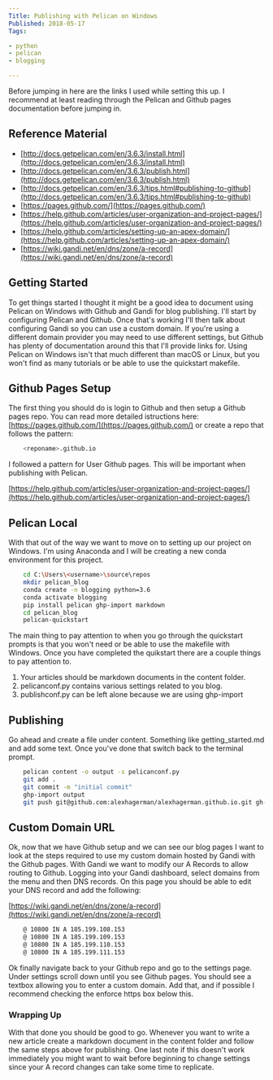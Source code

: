 ```yaml
---
Title: Publishing with Pelican on Windows
Published: 2018-05-17
Tags:

- python
- pelican
- blogging

---
```


Before jumping in here are the links I used while setting this up. I recommend
at least reading through the Pelican and Github pages documentation before
jumping in.

## Reference Material

- [http://docs.getpelican.com/en/3.6.3/install.html](http://docs.getpelican.com/en/3.6.3/install.html)
- [http://docs.getpelican.com/en/3.6.3/publish.html](http://docs.getpelican.com/en/3.6.3/publish.html)
- [http://docs.getpelican.com/en/3.6.3/tips.html#publishing-to-github](http://docs.getpelican.com/en/3.6.3/tips.html#publishing-to-github)
- [https://pages.github.com/](https://pages.github.com/)
- [https://help.github.com/articles/user-organization-and-project-pages/](https://help.github.com/articles/user-organization-and-project-pages/)
- [https://help.github.com/articles/setting-up-an-apex-domain/](https://help.github.com/articles/setting-up-an-apex-domain/)
- [https://wiki.gandi.net/en/dns/zone/a-record](https://wiki.gandi.net/en/dns/zone/a-record)

## Getting Started

To get things started I thought it might be a good idea to document using
Pelican on Windows with Github and Gandi for blog publishing. I'll start by
configuring Pelican and Github. Once that's working I'll then talk about
configuring Gandi so you can use a custom domain. If you're using a different
domain provider you may need to use different settings, but Github has plenty
of documentation around this that I'll provide links for. Using Pelican on
Windows isn't that much different than macOS or Linux, but you won't find as
many tutorials or be able to use the quickstart makefile.

## Github Pages Setup

The first thing you should do is login to Github and then setup a Github pages
repo. You can read more detailed istructions here:
[https://pages.github.com/](https://pages.github.com/) or create a repo that
follows the pattern:

```bash
    <reponame>.github.io
```

I followed a pattern for User Github pages. This will be important when
publishing with Pelican.

[https://help.github.com/articles/user-organization-and-project-pages/](https://help.github.com/articles/user-organization-and-project-pages/)

## Pelican Local

With that out of the way we want to move on to setting up our project on
Windows. I'm using Anaconda and I will be creating a new conda environment for
this project.

```bash
    cd C:\Users\<username>\source\repos
    mkdir pelican_blog
    conda create -n blogging python=3.6
    conda activate blogging
    pip install pelican ghp-import markdown
    cd pelican_blog
    pelican-quickstart
```

The main thing to pay attention to when you go through the quickstart prompts
is that you won't need or be able to use the makefile with Windows. Once you
have completed the quikstart there are a couple things to pay attention to.

1. Your articles should be markdown documents in the content folder.
2. pelicanconf.py contains various settings related to you blog.
3. publishconf.py can be left alone because we are using ghp-import

## Publishing

Go ahead and create a file under content. Something like getting_started.md
and add some text. Once you've done that switch back to the terminal prompt.

```bash
    pelican content -o output -s pelicanconf.py
    git add .
    git commit -m "initial commit"
    ghp-import output
    git push git@github.com:alexhagerman/alexhagerman.github.io.git gh-pages:master
```

## Custom Domain URL

Ok, now that we have Github setup and we can see our blog pages I want to
look at the steps required to use my custom domain hosted by Gandi with the
Github pages. With Gandi we want to modify our A Records to allow routing to
Github. Logging into your Gandi dashboard, select domains from the menu and
then DNS records. On this page you should be able to edit your DNS record and
add the following:

[https://wiki.gandi.net/en/dns/zone/a-record](https://wiki.gandi.net/en/dns/zone/a-record)

```bash
    @ 10800 IN A 185.199.108.153
    @ 10800 IN A 185.199.109.153
    @ 10800 IN A 185.199.110.153
    @ 10800 IN A 185.199.111.153
```

Ok finally navigate back to your Github repo and go to the settings page. Under
settings scroll down until you see Github pages. You should see a textbox
allowing you to enter a custom domain. Add that, and if possible I recommend
checking the enforce https box below this.

### Wrapping Up

With that done you should be good to go. Whenever you want to write a new
article create a markdown document in the content folder and follow the same
steps above for publishing. One last note if this doesn't work immediately you
might want to wait before beginning to change settings since your A record
changes can take some time to replicate.
